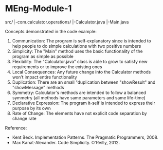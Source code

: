 # MEng-Module-1

src/
 |-com.calculator.operations/
    |-Calculator.java
 |-Main.java

Concepts demonstrated in the code example:

1) Communication: The program is self-explanatory since is intended to help people to do simple calculations with two positive numbers
2) Simplicity: The "Main" method uses the basic functionality of the program as simple as possible
3) Flexibility: The "Calculator.java" class is able to grow to satisfy new requirements or to improve the existing ones
4) Local Consequences: Any future change into the Calculator methods won't impact entire functionality
5) Duplication: There are an small "duplication between "showResult" and "showMessage" methods
6) Symmetry: Calculator's methods are intended to follow a balanced symmetry (all methods have same parameters and same life-time)
7) Declarative Expression: The program it-self is intended to express their purpose by its own
8) Rate of Change: The elements have not explicit code separation by change rate

Reference: 
 - Kent Beck. Implementation Patterns. The Pragmatic Programmers, 2008.
 - Max Kanat-Alexander. Code Simplicity. O'Reilly, 2012.